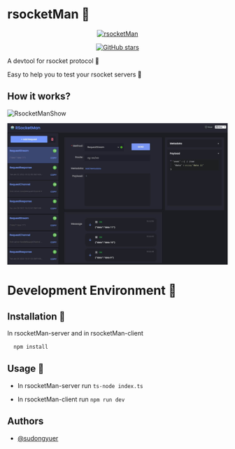 
# rsocketMan 🐳

<p align="center">
<a href="https://github.com/HaiyaoTec/rsocketMan" target="_blank">
<img src="https://static01.imgkr.com/temp/3435b1c8ef844baaa951bf06260f2bff.jpg" alt="rsocketMan" height="250" width="250"/>
</a>
</p>

<p align="center">
<a href="https://github.com/HaiyaoTec/rsocketMan" target="__blank"><img alt="GitHub stars" src="https://img.shields.io/github/stars/HaiyaoTec/rsocketMan?style=social"></a>
</p>

A devtool for rsocket protocol 🔧

Easy to help you to test your rsocket servers 🎸

## How it works?

![RsocketManShow](https://cdn.jsdelivr.net/gh/sudongyuer/image-bed@master/20220305/RsocketManShow.gif)

![](./assets/content.jpg)

# Development Environment 🎨

## Installation 🌟

In rsocketMan-server and in rsocketMan-client

```bash
  npm install
```

## Usage 🍉

- In rsocketMan-server run `ts-node index.ts`


- In rsocketMan-client run `npm run dev `



## Authors

- [@sudongyuer](https://github.com/sudongyuer)

  
